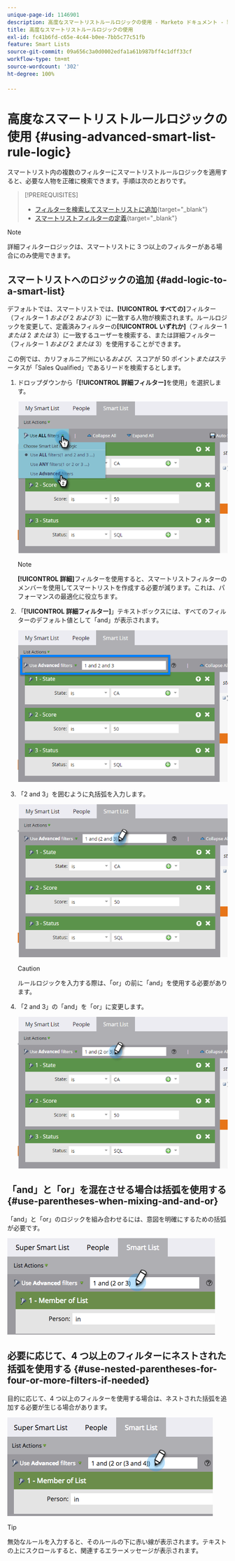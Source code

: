 ```yaml
---
unique-page-id: 1146901
description: 高度なスマートリストルールロジックの使用 - Marketo ドキュメント - 製品ドキュメント
title: 高度なスマートリストルールロジックの使用
exl-id: fc41b6fd-c65e-4c44-b0ee-7bb5c77c51fb
feature: Smart Lists
source-git-commit: 09a656c3a0d0002edfa1a61b987bff4c1dff33cf
workflow-type: tm+mt
source-wordcount: '302'
ht-degree: 100%

---
```


# 高度なスマートリストルールロジックの使用 {#using-advanced-smart-list-rule-logic}

スマートリスト内の複数のフィルターにスマートリストルールロジックを適用すると、必要な人物を正確に検索できます。手順は次のとおりです。

>[!PREREQUISITES]
>
>* [フィルターを検索してスマートリストに追加](/help/marketo/product-docs/core-marketo-concepts/smart-lists-and-static-lists/creating-a-smart-list/find-and-add-filters-to-a-smart-list.md){target="_blank"}
>* [スマートリストフィルターの定義](/help/marketo/product-docs/core-marketo-concepts/smart-lists-and-static-lists/creating-a-smart-list/define-smart-list-filters.md){target="_blank"}

>[!NOTE]
>
>詳細フィルターロジックは、スマートリストに 3 つ以上のフィルターがある場合にのみ使用できます。

## スマートリストへのロジックの追加 {#add-logic-to-a-smart-list}

デフォルトでは、スマートリストでは、**[!UICONTROL すべての]**&#x200B;フィルター（フィルター 1 _および_ 2 _および_ 3）に一致する人物が検索されます。ルールロジックを変更して、定義済みフィルターの&#x200B;**[!UICONTROL いずれか]**（フィルター 1 _または_ 2 _または_ 3）に一致するユーザーを検索する、または詳細フィルター（フィルター 1 _および_ 2 _または_ 3）を使用することができます。

この例では、カリフォルニア州にいる&#x200B;_および_、スコアが 50 ポイント&#x200B;_または_&#x200B;ステータスが「Sales Qualified」であるリードを検索するとします。

1. ドロップダウンから「**[!UICONTROL 詳細フィルター]**&#x200B;を使用」を選択します。

   ![](assets/using-advanced-smart-list-rule-logic-1.png)

   >[!NOTE]
   >
   >**[!UICONTROL 詳細]**&#x200B;フィルターを使用すると、スマートリストフィルターのメンバーを使用してスマートリストを作成する必要が減ります。これは、パフォーマンスの最適化に役立ちます。

1. 「**[!UICONTROL 詳細フィルター]**」テキストボックスには、すべてのフィルターのデフォルト値として「and」が表示されます。

   ![](assets/using-advanced-smart-list-rule-logic-2.png)

1. 「2 and 3」を囲むように丸括弧を入力します。

   ![](assets/using-advanced-smart-list-rule-logic-3.png)

   >[!CAUTION]
   >
   >ルールロジックを入力する際は、「or」の前に「and」を使用する必要があります。

1. 「2 and 3」の「and」を「or」に変更します。

   ![](assets/using-advanced-smart-list-rule-logic-4.png)

## 「and」と「or」を混在させる場合は括弧を使用する {#use-parentheses-when-mixing-and-and-or}

「and」と「or」のロジックを組み合わせるには、意図を明確にするための括弧が必要です。

![](assets/using-advanced-smart-list-rule-logic-5.png)

## 必要に応じて、4 つ以上のフィルターにネストされた括弧を使用する {#use-nested-parentheses-for-four-or-more-filters-if-needed}

目的に応じて、4 つ以上のフィルターを使用する場合は、ネストされた括弧を追加する必要が生じる場合があります。

![](assets/using-advanced-smart-list-rule-logic-6.png)

>[!TIP]
>
>無効なルールを入力すると、そのルールの下に赤い線が表示されます。テキストの上にスクロールすると、関連するエラーメッセージが表示されます。

